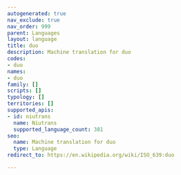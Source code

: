 ```yaml
---
autogenerated: true
nav_exclude: true
nav_order: 999
parent: Languages
layout: language
title: duo
description: Machine translation for duo
codes:
- duo
names:
- duo
family: []
scripts: []
typology: []
territories: []
supported_apis:
- id: niutrans
  name: Niutrans
  supported_language_count: 381
seo:
  name: Machine translation for duo
  type: Language
redirect_to: https://en.wikipedia.org/wiki/ISO_639:duo

---
```


